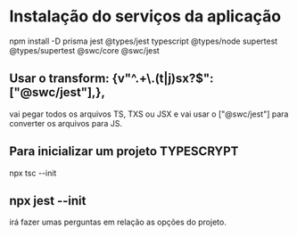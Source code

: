 # Instalação do serviços da aplicação
npm install -D prisma jest @types/jest typescript @types/node supertest @types/supertest @swc/core @swc/jest

## Usar o  transform: {v"^.+\\.(t|j)sx?$": ["@swc/jest"],},
vai pegar todos os arquivos TS, TXS ou JSX e vai usar o ["@swc/jest"] para converter os arquivos para JS.

## Para inicializar um projeto TYPESCRYPT
 npx tsc --init 

## npx jest --init
 irá fazer umas perguntas em relação as opções do projeto.
